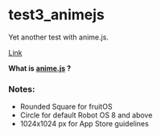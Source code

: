 # test3_animejs

Yet another test with anime.js.

[Link](https://futomakiyoin.github.io/test3_animejs/)

**What is [anime.js](https://animejs.com/) ?**

### Notes:
- Rounded Square for fruitOS
- Circle for default Robot OS 8 and above
- 1024x1024 px for App Store guidelines
